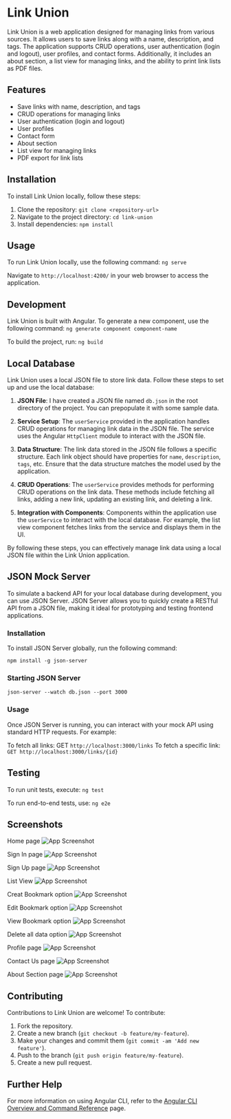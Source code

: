 # Link Union

Link Union is a web application designed for managing links from various sources. It allows users to save links along with a name, description, and tags. The application supports CRUD operations, user authentication (login and logout), user profiles, and contact forms. Additionally, it includes an about section, a list view for managing links, and the ability to print link lists as PDF files.

## Features

- Save links with name, description, and tags
- CRUD operations for managing links
- User authentication (login and logout)
- User profiles
- Contact form
- About section
- List view for managing links
- PDF export for link lists

## Installation

To install Link Union locally, follow these steps:

1. Clone the repository: `git clone <repository-url>`
2. Navigate to the project directory: `cd link-union`
3. Install dependencies: `npm install`

## Usage

To run Link Union locally, use the following command: `ng serve`

Navigate to `http://localhost:4200/` in your web browser to access the application.

## Development

Link Union is built with Angular. To generate a new component, use the following command: `ng generate component component-name`

To build the project, run: `ng build`

## Local Database

Link Union uses a local JSON file to store link data. Follow these steps to set up and use the local database:

1. **JSON File**: I have created a JSON file named `db.json` in the root directory of the project. You can prepopulate it with some sample data.

2. **Service Setup**: The `userService` provided in the application handles CRUD operations for managing link data in the JSON file. The service uses the Angular `HttpClient` module to interact with the JSON file.

3. **Data Structure**: The link data stored in the JSON file follows a specific structure. Each link object should have properties for `name`, `description`, `tags`, etc. Ensure that the data structure matches the model used by the application.

4. **CRUD Operations**: The `userService` provides methods for performing CRUD operations on the link data. These methods include fetching all links, adding a new link, updating an existing link, and deleting a link.

5. **Integration with Components**: Components within the application use the `userService` to interact with the local database. For example, the list view component fetches links from the service and displays them in the UI.

By following these steps, you can effectively manage link data using a local JSON file within the Link Union application.

## JSON Mock Server

To simulate a backend API for your local database during development, you can use JSON Server. JSON Server allows you to quickly create a RESTful API from a JSON file, making it ideal for prototyping and testing frontend applications.

### Installation

To install JSON Server globally, run the following command:

`npm install -g json-server`

### Starting JSON Server

`json-server --watch db.json --port 3000`

### Usage

Once JSON Server is running, you can interact with your mock API using standard HTTP requests. For example:

To fetch all links: GET `http://localhost:3000/links`
To fetch a specific link: `GET http://localhost:3000/links/{id}`

## Testing

To run unit tests, execute: `ng test`

To run end-to-end tests, use: `ng e2e`

## Screenshots

Home page
![App Screenshot](/Screenshots/Home-Page.png)

Sign In page
![App Screenshot](/Screenshots/Sign-In.png)

Sign Up page
![App Screenshot](/Screenshots/Sign-Up.png)

List View
![App Screenshot](/Screenshots/List-View.png)

Creat Bookmark option
![App Screenshot](/Screenshots/Create-Bookmark.png)

Edit Bookmark option
![App Screenshot](/Screenshots/Edit-Bookmark.png)

View Bookmark option
![App Screenshot](/Screenshots/View-Bookmark.png)

Delete all data option
![App Screenshot](/Screenshots/Delete-all.png)

Profile page
![App Screenshot](/Screenshots/Profile.png)

Contact Us page
![App Screenshot](/Screenshots/Contact-Form.png)

About Section page
![App Screenshot](/Screenshots/About-section.png)


## Contributing

Contributions to Link Union are welcome! To contribute:

1. Fork the repository.
2. Create a new branch (`git checkout -b feature/my-feature`).
3. Make your changes and commit them (`git commit -am 'Add new feature'`).
4. Push to the branch (`git push origin feature/my-feature`).
5. Create a new pull request.

## Further Help

For more information on using Angular CLI, refer to the [Angular CLI Overview and Command Reference](https://angular.io/cli) page.


